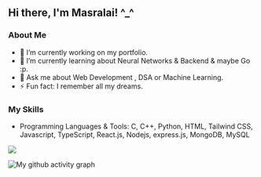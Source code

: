 <!-- Profile README for Masralai -->

## Hi there, I'm Masralai! ^_^

### About Me

- 🔭 I’m currently working on my portfolio.
- 🌱 I’m currently learning about Neural Networks & Backend & maybe Go :p.
- 💬 Ask me about Web Development , DSA or Machine Learning.
- ⚡ Fun fact: I remember all my dreams.
<!--- 📫 How to reach me: [Your Email/LinkedIn/Twitter].-->

### My Skills

- Programming Languages & Tools: C, C++, Python, HTML, Tailwind CSS,  Javascript, TypeScript, React.js, Nodejs, express.js, MongoDB, MySQL


![](http://github-profile-summary-cards.vercel.app/api/cards/profile-details?username=Masralai&theme=2077)


![My github activity graph](https://github-readme-activity-graph.vercel.app/graph?username=Masralai&theme=tokyo-night&hide_border=true)
<!-- Optional: Add more sections as needed -->
